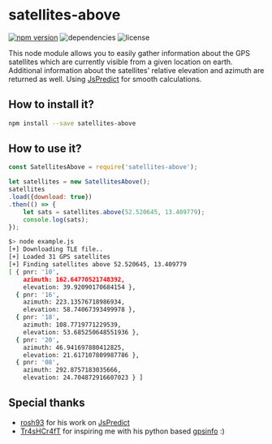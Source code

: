 # satellites-above
[![npm version](https://badge.fury.io/js/satellites-above.svg)](https://badge.fury.io/js/satellites-above)
![dependencies](https://david-dm.org/rastapasta/satellites-above-node.svg)
![license](https://img.shields.io/github/license/rastapasta/satellites-above-node.svg)

This node module allows you to easily gather information about the GPS satellites which are currently visible from a given location on earth. Additional information about the satellites' relative elevation and azimuth are returned as well. Using [JsPredict](https://github.com/nsat/jspredict) for smooth calculations.

## How to install it?

```bash
npm install --save satellites-above
```

## How to use it?

```javascript
const SatellitesAbove = require('satellites-above');

let satellites = new SatellitesAbove();
satellites
.load({download: true})
.then(() => {
	let sats = satellites.above(52.520645, 13.409779);
	console.log(sats);
});
```

```bash
$> node example.js 
[+] Downloading TLE file..
[+] Loaded 31 GPS satellites
[+] Finding satellites above 52.520645, 13.409779
[ { pnr: '10',
    azimuth: 162.64770521748392,
    elevation: 39.92090170684154 },
  { pnr: '16',
    azimuth: 223.13576718986934,
    elevation: 58.74067393499978 },
  { pnr: '18',
    azimuth: 108.7719771229539,
    elevation: 53.685250648551936 },
  { pnr: '20',
    azimuth: 46.941697880412825,
    elevation: 21.617107809987786 },
  { pnr: '08',
    azimuth: 292.8757183035666,
    elevation: 24.704872916607023 } ]
```

## Special thanks
* [rosh93](https://github.com/rosh93) for his work on [JsPredict](https://github.com/nsat/jspredict)
* [Tr4sHCr4fT](https://github.com/Tr4sHCr4fT) for inspiring me with his python based [gpsinfo](https://github.com/Tr4sHCr4fT/gpsinfo) :)
